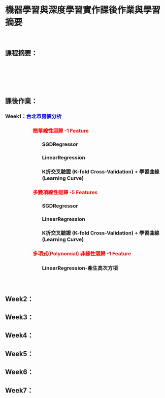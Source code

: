 <h1><strong>機器學習與深度學習實作課後作業與學習摘要</strong></h1>
<p>&nbsp;</p>
<h2><strong>課程摘要：</strong></h2>
<p>&nbsp;</p>
<p>&nbsp;</p>
<p>&nbsp;</p>
<h2><strong>課後作業：</strong></h2>
<h3>Week1：<strong><span style="color: #0000ff;">台北市房價分析</span></strong></h3>
<h3 id="4-2.簡單線性迴歸-使用Scikit-Learn-LinearRegression" style="padding-left: 90px;"><span style="color: #ff0000;">  簡單線性迴歸 -1 Feature</span></h3>
<h3 id="4-1.簡單線性迴歸-使用Scikit-Learn-SGDRegressor" style="padding-left: 120px;">SGDRegressor</h3>
<h3 id="4-2.簡單線性迴歸-使用Scikit-Learn-LinearRegression" style="padding-left: 120px;">LinearRegression</h3>
<h3 style="padding-left: 120px;">K折交叉驗證 (K-fold Cross-Validation) + 學習曲線 (Learning Curve)</h3>
<h3 id="5.多變項線性迴歸" style="padding-left: 90px;"><span style="color: #ff0000;">多變項線性迴歸 -5 Features</span></h3>
<h3 id="5-2.多變項線性迴歸-使用Scikit-Learn-SGDRegressor" style="padding-left: 120px;">SGDRegressor</h3>
<h3 id="5-1.多變項線性迴歸-使用Scikit-Learn-LinearRegression" style="padding-left: 120px;">LinearRegression</h3>
<h3 style="padding-left: 120px;">K折交叉驗證 (K-fold Cross-Validation) + 學習曲線 (Learning Curve)</h3>
<h3 id="6.多項式(Polynomial)-非線性迴歸" style="padding-left: 90px;"><span style="color: #ff0000;">多項式(Polynomial) 非線性迴歸 -1 Feature</span></h3>
<h3 id="4-2.簡單線性迴歸-使用Scikit-Learn-LinearRegression" style="padding-left: 120px;">LinearRegression-產生高次方項</h3>
<h3 id="5.多變項線性迴歸" style="padding-left: 30px;">&nbsp;</h3>
<h2>Week2：</h2>
<h2>Week3：</h2>
<h2>Week4：</h2>
<h2>Week5：</h2>
<h2>Week6：</h2>
<h2>Week7：</h2>
